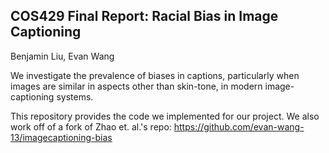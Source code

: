 ## COS429 Final Report: Racial Bias in Image Captioning
Benjamin Liu, Evan Wang

We investigate the prevalence of biases in captions, particularly when images are similar in aspects other than skin-tone, in modern image-captioning systems.

This repository provides the code we implemented for our project. We also work off of a fork of Zhao et. al.'s repo: https://github.com/evan-wang-13/imagecaptioning-bias
